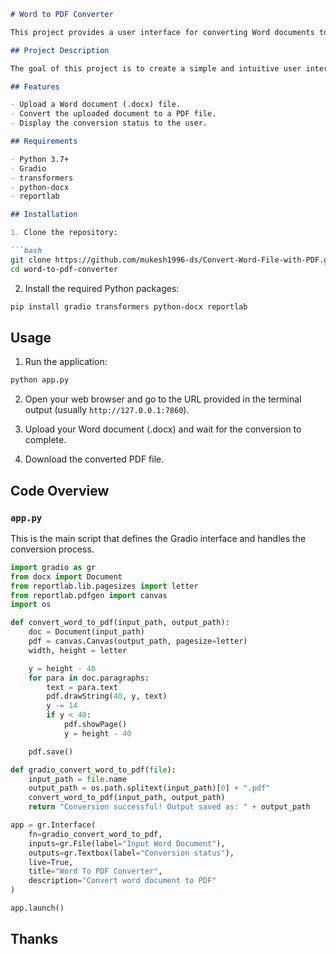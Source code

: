
```markdown
# Word to PDF Converter

This project provides a user interface for converting Word documents to PDF using Gradio. The interface allows users to upload a Word document and receive a PDF version of the document.

## Project Description

The goal of this project is to create a simple and intuitive user interface using Gradio for converting Word documents (.docx) to PDF format. This tool can be useful for users who need a quick and easy way to convert their Word documents without installing additional software.

## Features

- Upload a Word document (.docx) file.
- Convert the uploaded document to a PDF file.
- Display the conversion status to the user.

## Requirements

- Python 3.7+
- Gradio
- transformers
- python-docx
- reportlab

## Installation

1. Clone the repository:

```bash
git clone https://github.com/mukesh1996-ds/Convert-Word-File-with-PDF.git
cd word-to-pdf-converter
```

2. Install the required Python packages:

```bash
pip install gradio transformers python-docx reportlab
```

## Usage

1. Run the application:

```bash
python app.py
```

2. Open your web browser and go to the URL provided in the terminal output (usually `http://127.0.0.1:7860`).

3. Upload your Word document (.docx) and wait for the conversion to complete.

4. Download the converted PDF file.

## Code Overview

### `app.py`

This is the main script that defines the Gradio interface and handles the conversion process.

```python
import gradio as gr
from docx import Document
from reportlab.lib.pagesizes import letter
from reportlab.pdfgen import canvas
import os

def convert_word_to_pdf(input_path, output_path):
    doc = Document(input_path)
    pdf = canvas.Canvas(output_path, pagesize=letter)
    width, height = letter

    y = height - 40
    for para in doc.paragraphs:
        text = para.text
        pdf.drawString(40, y, text)
        y -= 14
        if y < 40:
            pdf.showPage()
            y = height - 40

    pdf.save()

def gradio_convert_word_to_pdf(file):
    input_path = file.name
    output_path = os.path.splitext(input_path)[0] + ".pdf"
    convert_word_to_pdf(input_path, output_path)
    return "Conversion successful! Output saved as: " + output_path

app = gr.Interface(
    fn=gradio_convert_word_to_pdf,
    inputs=gr.File(label="Input Word Document"),
    outputs=gr.Textbox(label="Conversion status"),
    live=True,
    title="Word To PDF Converter",
    description="Convert word document to PDF"
)

app.launch()
```

## Thanks 
